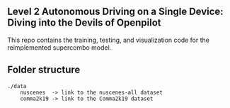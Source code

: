 Level 2 Autonomous Driving on a Single Device: Diving into the Devils of Openpilot
---

This repo contains the training, testing, and visualization code for the reimplemented supercombo model.

## Folder structure

```
./data
    nuscenes  -> link to the nuscenes-all dataset
    comma2k19 -> link to the Comma2k19 dataset
```
